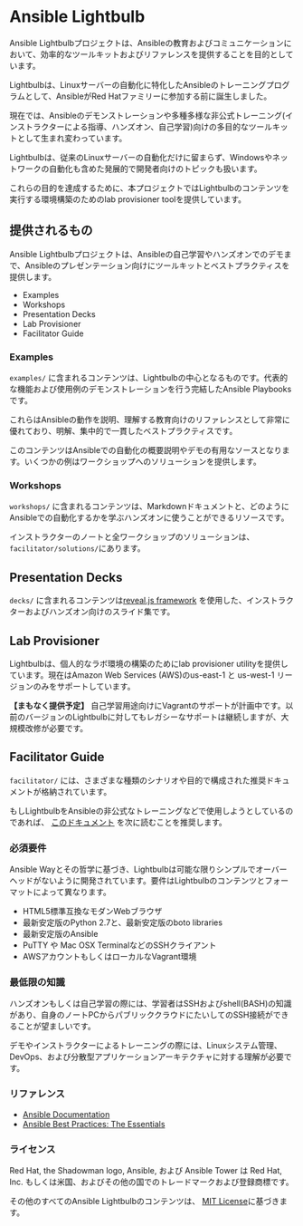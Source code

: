 # Ansible Lightbulb

Ansible Lightbulbプロジェクトは、Ansibleの教育およびコミュニケーションにおいて、効率的なツールキットおよびリファレンスを提供することを目的としています。

Lightbulbは、Linuxサーバーの自動化に特化したAnsibleのトレーニングプログラムとして、AnsibleがRed Hatファミリーに参加する前に誕生しました。

現在では、Ansibleのデモンストレーションや多種多様な非公式トレーニング(インストラクターによる指導、ハンズオン、自己学習)向けの多目的なツールキットとして生まれ変わっています。

Lightbulbは、従来のLinuxサーバーの自動化だけに留まらず、Windowsやネットワークの自動化も含めた発展的で開発者向けのトピックも扱います。

これらの目的を達成するために、本プロジェクトではLightbulbのコンテンツを実行する環境構築のためのlab provisioner toolを提供しています。

## 提供されるもの

Ansible Lightbulbプロジェクトは、Ansibleの自己学習やハンズオンでのデモまで、Ansibleのプレゼンテーション向けにツールキットとベストプラクティスを提供します。

* Examples
* Workshops
* Presentation Decks
* Lab Provisioner
* Facilitator Guide

### Examples

`examples/` に含まれるコンテンツは、Lightbulbの中心となるものです。代表的な機能および使用例のデモンストレーションを行う完結したAnsible Playbooksです。

これらはAnsibleの動作を説明、理解する教育向けのリファレンスとして非常に優れており、明解、集中的で一貫したベストプラクティスです。

このコンテンツはAnsibleでの自動化の概要説明やデモの有用なソースとなります。いくつかの例はワークショップへのソリューションを提供します。

### Workshops

`workshops/` に含まれるコンテンツは、Markdownドキュメントと、どのようにAnsibleでの自動化するかを学ぶハンズオンに使うことができるリソースです。 

インストラクターのノートと全ワークショップのソリューションは、`facilitator/solutions/`にあります。

## Presentation Decks

`decks/` に含まれるコンテンツは[reveal.js framework](http://lab.hakim.se/reveal-js/) を使用した、インストラクターおよびハンズオン向けのスライド集です。

## Lab Provisioner

Lightbulbは、個人的なラボ環境の構築のためにlab provisioner utilityを提供しています。現在はAmazon Web Services (AWS)のus-east-1 と us-west-1 リージョンのみをサポートしています。

**【まもなく提供予定】** 自己学習用途向けにVagrantのサポートが計画中です。以前のバージョンのLightbulbに対してもレガシーなサポートは継続しますが、大規模改修が必要です。 

## Facilitator Guide

`facilitator/` には、さまざまな種類のシナリオや目的で構成された推奨ドキュメントが格納されています。

もしLightbulbをAnsibleの非公式なトレーニングなどで使用しようとしているのであれば、 [このドキュメント](facilitator/README.md) を次に読むことを推奨します。

### 必須要件

Ansible Wayとその哲学に基づき、Lightbulbは可能な限りシンプルでオーバーヘッドがないように開発されています。要件はLightbulbのコンテンツとフォーマットによって異なります。

* HTML5標準互換なモダンWebブラウザ
* 最新安定版のPython 2.7と、最新安定版のboto libraries
* 最新安定版のAnsible
* PuTTY や Mac OSX TerminalなどのSSHクライアント
* AWSアカウントもしくはローカルなVagrant環境

### 最低限の知識

ハンズオンもしくは自己学習の際には、学習者はSSHおよびshell(BASH)の知識があり、自身のノートPCからパブリッククラウドにたいしてのSSH接続ができることが望ましいです。

デモやインストラクターによるトレーニングの際には、Linuxシステム管理、DevOps、および分散型アプリケーションアーキテクチャに対する理解が必要です。

### リファレンス

* [Ansible Documentation](http://docs.ansible.com)
* [Ansible Best Practices: The Essentials](https://www.ansible.com/blog/ansible-best-practices-essentials)

### ライセンス

Red Hat, the Shadowman logo, Ansible, および Ansible Tower は Red Hat, Inc. もしくは米国、およびその他の国でのトレードマークおよび登録商標です。 

その他のすべてのAnsible Lightbulbのコンテンツは、 [MIT License](LICENSE)に基づきます。

